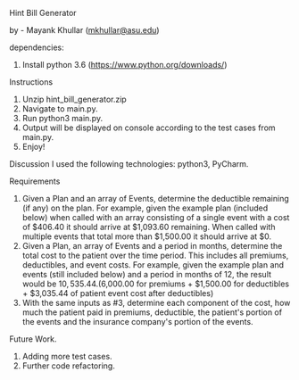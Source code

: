 Hint Bill Generator

by - Mayank Khullar (mkhullar@asu.edu)

dependencies:
1. Install python 3.6 (https://www.python.org/downloads/)

Instructions
1. Unzip hint_bill_generator.zip
2. Navigate to main.py.
3. Run python3 main.py.
4. Output will be displayed on console according to the test cases from main.py.
4. Enjoy!

Discussion
I used the following technologies: python3, PyCharm.

Requirements
1. Given a Plan and an array of Events, determine the deductible remaining (if any) on the plan. For example, given the example plan (included below) when called with an array consisting of a single event with a cost of $406.40 it should arrive at $1,093.60 remaining. When called with multiple events that total more than $1,500.00 it should arrive at $0.
2. Given a Plan, an array of Events and a period in months, determine the total cost to the patient over the time period. This includes all premiums, deductibles, and event costs. For example, given the example plan and events (still included below) and a period in months of 12, the result would be $10,535.44. ($6,000.00 for premiums + $1,500.00 for deductibles + $3,035.44 of patient event cost after deductibles)
3. With the same inputs as #3, determine each component of the cost, how much the patient paid in premiums, deductible, the patient's portion of the events and the insurance company's portion of the events.

Future Work.

1. Adding more test cases.
2. Further code refactoring.
